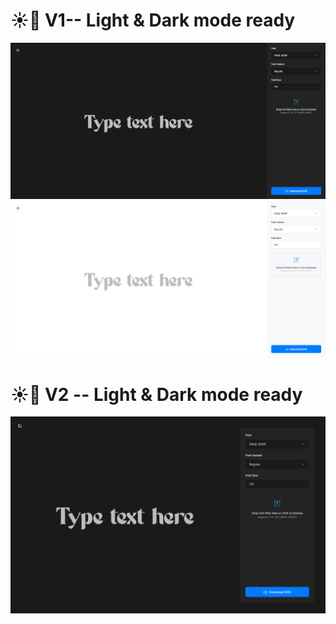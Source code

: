 <p align="center">
  
# ☀️🌙 V1-- Light & Dark mode ready
<img src="https://github.com/F-e-n-y-x/Font-to-SVG/blob/main/screenshots/dark.png?raw=true">
<img src="https://github.com/F-e-n-y-x/Font-to-SVG/blob/main/screenshots/light.png?raw=true">

# ☀️🌙 V2 -- Light & Dark mode ready
<img src="https://github.com/F-e-n-y-x/Font-to-SVG/blob/main/screenshots/dark-test.png?raw=true">
</p>

